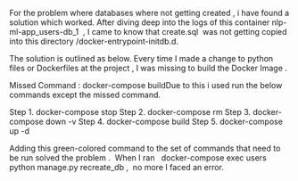 







For the problem where databases where not getting created , i have found a solution which worked. After diving deep into the logs of this container nlp-ml-app_users-db_1  , I came to know that create.sql  was not getting copied into this directory /docker-entrypoint-initdb.d. 

The solution is outlined as below. Every time I made a change to python files or Dockerfiles at the project , I was missing to build the Docker Image . 

Missed Command : docker-compose buildDue to this i used run the below commands except the missed command. 

Step 1. docker-compose stop
Step 2. docker-compose rm
Step 3. docker-compose down -v 
Step 4. docker-compose build
Step 5. docker-compose up -d

Adding this green-colored command to the set of commands that need to be run solved the problem .  When I ran   docker-compose exec users python manage.py recreate_db ,  no more I faced an error.
